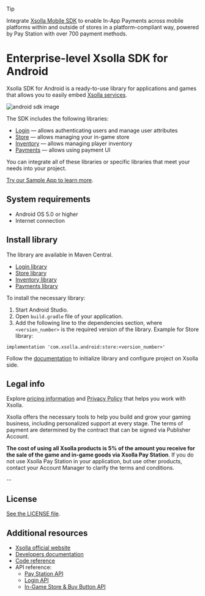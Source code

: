 > [!TIP]
> Integrate [Xsolla Mobile SDK](https://developers.xsolla.com/sdk/mobile/) to enable In-App Payments across mobile platforms within and outside of stores in a platform-compliant way, powered by Pay Station with over 700 payment methods.

# Enterprise-level Xsolla SDK for Android

Xsolla SDK for Android is a ready-to-use library for applications and games that allows you to easily embed [Xsolla services](https://developers.xsolla.com/#get_started).

![android sdk image](https://i.imgur.com/NshUN8S.png "android sdk image")


The SDK includes the following libraries:

* [Login](https://github.com/xsolla/store-android-sdk/tree/master/xsolla-login-sdk) —  allows authenticating users and manage user attributes
* [Store](https://github.com/xsolla/store-android-sdk/tree/master/xsolla-store-sdk) — allows managing your in-game store
* [Inventory](https://github.com/xsolla/store-android-sdk/tree/master/xsolla-inventory-sdk) — allows managing player inventory
* [Payments](https://github.com/xsolla/store-android-sdk/tree/master/xsolla-payments-sdk) — allows using payment UI

You can integrate all of these libraries or specific libraries that meet your needs into your project.

[Try our Sample App to learn more](https://github.com/xsolla/store-android-sdk/tree/master/app).


## System requirements

* Android OS 5.0 or higher
* Internet connection

## Install library

The library are available in Maven Central. 
* [Login library](https://search.maven.org/artifact/com.xsolla.android/login)
* [Store library](https://search.maven.org/artifact/com.xsolla.android/store)
* [Inventory library](https://search.maven.org/artifact/com.xsolla.android/inventory)
* [Payments library](https://search.maven.org/artifact/com.xsolla.android/payments)

To install the necessary library:

1. Start Android Studio.
2. Open `build.gradle` file of your application.
3. Add the following line to the dependencies section, where `<version_number>` is the required version of the library. Example for Store library:

```
implementation 'com.xsolla.android:store:<version_number>'
```

Follow the [documentation](https://developers.xsolla.com/sdk/android/) to initialize library and configure project on Xsolla side.

## Legal info

Explore [pricing information](https://xsolla.com/pricing) and [Privacy Policy](https://xsolla.com/privacypolicy) that helps you work with Xsolla.

Xsolla offers the necessary tools to help you build and grow your gaming business, including personalized support at every stage. The terms of payment are determined by the contract that can be signed via Publisher Account.

**The cost of using all Xsolla products is 5% of the amount you receive for the sale of the game and in-game goods via Xsolla Pay Station**. If you do not use Xsolla Pay Station in your application, but use other products, contact your Account Manager to clarify the terms and conditions.

--

## License

[See the LICENSE file](https://github.com/xsolla/store-android-sdk/blob/master/LICENSE-2.0.txt).


## Additional resources

* [Xsolla official website](https://xsolla.com/)
* [Developers documentation](https://developers.xsolla.com/sdk/android/)
* [Code reference](https://developers.xsolla.com/sdk-code-references/android-store/)
* API reference:
    * [Pay Station API](https://developers.xsolla.com/pay-station-api/)
    * [Login API](https://developers.xsolla.com/login-api/)
    * [In-Game Store & Buy Button API](https://developers.xsolla.com/commerce-api/)
